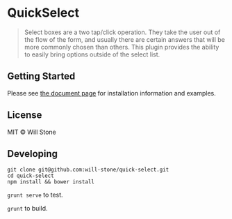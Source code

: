 # QuickSelect

> Select boxes are a two tap/click operation. They take the user out of the flow of the form, and usually there are certain answers that will be more commonly chosen than others. This plugin provides the ability to easily bring options outside of the select list.

## Getting Started

Please see [the document page](http://quick-select.wstone.io) for installation information and examples.

## License

MIT © Will Stone

## Developing

```
git clone git@github.com:will-stone/quick-select.git
cd quick-select
npm install && bower install
```

`grunt serve` to test.

`grunt` to build.
